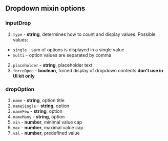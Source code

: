 ## Dropdown mixin options

### inputDrop
1. `type` - __string__, determines how to count and display values. Possible values:
  * `single` - sum of options is displayed in a single value
  * `multi` - option values are separated by comma
2. `placeholder` - __string__, placeholder text
3. `forceOpen` - __boolean__, forced display of dropdown contents **don't use in UI kit only**

### dropOption
1. `name` - __string__, option title
2. `nameSingle` - __string__, option 
3. `nameFew` - __string__, option 
4. `nameMany` - __string__, option 
5. `min` - __number__, minimal value cap
6. `max` - __number__, maximal value cap
7. `val` - __number__, predefined value